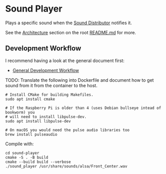 # Sound Player

Plays a specific sound when the [Sound Distributor](/docs/sound-distributor) notifies it.

See the [Architecture](/#architecture) section on the root [README.md](/) for more.

## Development Workflow

I recommend having a look at the general document first:

- [General Development Workflow](/docs/4-development-workflow)

TODO: Translate the following into Dockerfile and document how to get sound from it
from the container to the host.

```
# Install CMake for building Makefiles.
sudo apt install cmake

# If the Raspberry Pi is older than 4 (uses Debian bullseye intead of bookworm) you
# will need to install libpulse-dev.
sudo apt install libpulse-dev

# On macOS you would need the pulse audio libraries too
brew install pulseaudio
```

Compile with:

```
cd sound-player
cmake -S . -B build
cmake --build build --verbose
./sound_player /usr/share/sounds/alsa/Front_Center.wav
```

